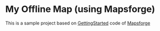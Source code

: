 # My Offline Map (using Mapsforge)

This is a sample project based on [GettingStarted](https://github.com/mapsforge/mapsforge/blob/master/mapsforge-samples-android/src/main/java/org/mapsforge/samples/android/GettingStarted.java) code of [Mapsforge](https://github.com/mapsforge/mapsforge)


